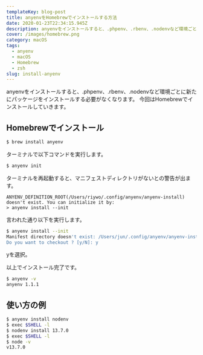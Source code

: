 ```yaml
---
templateKey: blog-post
title: anyenvをHomebrewでインストールする方法
date: 2020-01-23T22:34:15.945Z
description: anyenvをインストールすると、.phpenv、.rbenv、.nodenvなど環境ごとに新たにパッケージをインストールする必要がなくなります。
cover: /images/homebrew.png
category: macOS
tags:
  - anyenv
  - macOS
  - Homebrew
  - zsh
slug: install-anyenv
---
```


anyenvをインストールすると、.phpenv、.rbenv、.nodenvなど環境ごとに新たにパッケージをインストールする必要がなくなります。
今回はHomebrewでインストールしていきます。

## Homebrewでインストール

```sh
$ brew install anyenv
```

ターミナルで以下コマンドを実行します。
```sh
$ anyenv init
```

ターミナルを再起動すると、マニフェストディレクトリがないとの警告が出ます。
```
ANYENV_DEFINITION_ROOT(/Users/riywo/.config/anyenv/anyenv-install) doesn't exist. You can initialize it by:
> anyenv install --init
```

言われた通り以下を実行します。
```sh
$ anyenv install --init
Manifest directory doesn't exist: /Users/jun/.config/anyenv/anyenv-install
Do you want to checkout ? [y/N]: y
```
yを選択。

以上でインストール完了です。

```sh
$ anyenv -v
anyenv 1.1.1
```

## 使い方の例
```sh
$ anyenv install nodenv
$ exec $SHELL -l
$ nodenv install 13.7.0
$ exec $SHELL -l
$ node -v
v13.7.0
```